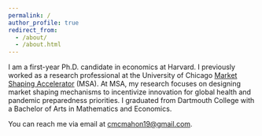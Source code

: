```yaml
---
permalink: /
author_profile: true
redirect_from: 
  - /about/
  - /about.html
---
```


I am a first-year Ph.D. candidate in economics at Harvard. I previously worked as a research professional at the University of Chicago [Market Shaping Accelerator](https://marketshaping.uchicago.edu/) (MSA). At MSA, my research focuses on designing market shaping mechanisms to incentivize innovation for global health and pandemic preparedness priorities. I graduated from Dartmouth College with a Bachelor of Arts in Mathematics and Economics.

You can reach me via email at cmcmahon19@gmail.com.
